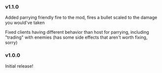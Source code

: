 ### v1.1.0

Added parrying friendly fire to the mod, fires a bullet scaled to the damage you would've taken

Fixed clients having different behavior than host for parrying, including "trading" with enemies (has some side effects that aren't worth fixing, sorry)

### v1.0.0

Initial release!
